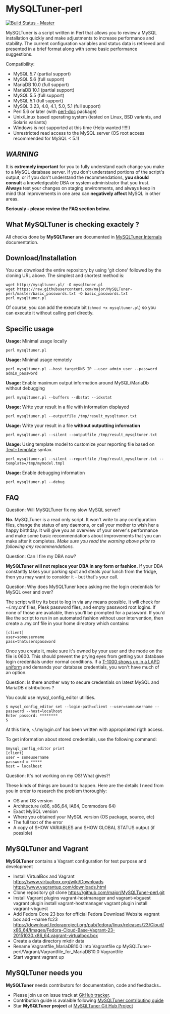 MySQLTuner-perl
====
[![Build Status - Master](https://travis-ci.org/major/MySQLTuner-perl.svg?branch=master)](https://travis-ci.org/major/MySQLTuner-perl)

MySQLTuner is a script written in Perl that allows you to review a MySQL installation quickly and make adjustments to increase performance and stability.  The current configuration variables and status data is retrieved and presented in a brief format along with some basic performance suggestions.

Compatibility:

* MySQL 5.7 (partial support)
* MySQL 5.6 (full support)
* MariaDB 10.0 (full support)
* MariaDB 10.1 (partial support)
* MySQL 5.5 (full support)
* MySQL 5.1 (full support)
* MySQL 3.23, 4.0, 4.1, 5.0, 5.1 (full support)
* Perl 5.6 or later (with [perl-doc](http://search.cpan.org/~dapm/perl-5.14.4/pod/perldoc.pod) package)
* Unix/Linux based operating system (tested on Linux, BSD variants, and Solaris variants)
* Windows is not supported at this time (Help wanted !!!!!)
* Unrestricted read access to the MySQL server (OS root access recommended for MySQL < 5.1)

***WARNING***
--
It is **extremely important** for you to fully understand each change 
you make to a MySQL database server.  If you don't understand portions 
of the script's output, or if you don't understand the recommendations, 
**you should consult** a knowledgeable DBA or system administrator 
that you trust.  **Always** test your changes on staging environments, and 
always keep in mind that improvements in one area can **negatively affect** 
MySQL in other areas.

**Seriously - please review the FAQ section below.**

What MySQLTuner is checking exactely ? 
--
All checks done by **MySQLTuner** are documented in [MySQLTuner Internals](https://github.com/major/MySQLTuner-perl/blob/master/INTERNALS.md) documentation.

Download/Installation
--

You can download the entire repository by using 'git clone' followed by the cloning URL above. The simplest and shortest method is:

	wget http://mysqltuner.pl/ -O mysqltuner.pl
	wget https://raw.githubusercontent.com/major/MySQLTuner-perl/master/basic_passwords.txt -O basic_passwords.txt
	perl mysqltuner.pl
	
Of course, you can add the execute bit (`chmod +x mysqltuner.pl`) so you can execute it without calling perl directly.

Specific usage
--

__Usage:__ Minimal usage locally

	perl mysqltuner.pl 

__Usage:__ Minimal usage remotely

	perl mysqltuner.pl --host targetDNS_IP --user admin_user --password admin_password

__Usage:__ Enable maximum output information around MySQL/MariaDb without debugging 

	perl mysqltuner.pl --buffers --dbstat --idxstat

__Usage:__ Write your result in a file with information displayed  

	perl mysqltuner.pl --outputfile /tmp/result_mysqltuner.txt

__Usage:__ Write your result in a file **without outputting information** 

	perl mysqltuner.pl --silent --outputfile /tmp/result_mysqltuner.txt

__Usage:__ Using template model to customize your reporting file based on [Text::Template](https://metacpan.org/pod/Text::Template) syntax.

 	perl mysqltuner.pl --silent --reportfile /tmp/result_mysqltuner.txt --template=/tmp/mymodel.tmpl

__Usage:__ Enable debugging information 

	perl mysqltuner.pl --debug

FAQ
--

Question: Will MySQLTuner fix my slow MySQL server?

**No.**  MySQLTuner is a read only script.  It won't write to any configuration files, change the status of any daemons, or call your mother to wish her a happy birthday.  It will give you an overview of your server's performance and make some basic recommendations about improvements that you can make after it completes.  *Make sure you read the warning above prior to following any recommendations.*

Question: Can I fire my DBA now?

**MySQLTuner will not replace your DBA in any form or fashion.**  If your DBA constantly takes your parking spot and steals your lunch from the fridge, then you may want to consider it - but that's your call.

Question: Why does MySQLTuner keep asking me the login credentials for MySQL over and over?

The script will try its best to log in via any means possible.  It will check for ~/.my.cnf files, Plesk password files, and empty password root logins.  If none of those are available, then you'll be prompted for a password.  If you'd like the script to run in an automated fashion without user intervention, then create a .my.cnf file in your home directory which contains:

	[client]
	user=someusername
	pass=thatuserspassword
	
Once you create it, make sure it's owned by your user and the mode on the file is 0600.  This should prevent the prying eyes from getting your database login credentials under normal conditions.  If a [T-1000 shows up in a LAPD uniform](https://en.wikipedia.org/wiki/T-1000) and demands your database credentials, you won't have much of an option.

Question: Is there another way to secure credentials on latest MySQL and MariaDB distributions ?

You could use mysql_config_editor utilities.

	$ mysql_config_editor set --login-path=client --user=someusername --password --host=localhost
	Enter passord: ********
	$

At this time, ~/.mylogin.cnf has been written with appropriated rigth access.

To get information about stored credentials, use the following command:

	$mysql_config_editor print
	[client]
	user = someusername
	password = *****
	host = localhost

Question: It's not working on my OS! What gives?!

These kinds of things are bound to happen.  Here are the details I need from you in order to research the problem thoroughly:

* OS and OS version
* Architecture (x86, x86_64, IA64, Commodore 64)
* Exact MySQL version
* Where you obtained your MySQL version (OS package, source, etc)
* The full text of the error
* A copy of SHOW VARIABLES and SHOW GLOBAL STATUS output (if possible)

MySQLTuner and Vagrant
--
**MySQLTuner** contains a Vagrant configuration for test purpose and development
* Install VirtualBox and Vagrant
	https://www.virtualbox.org/wiki/Downloads
	https://www.vagrantup.com/downloads.html
* Clone repository
 	git clone https://github.com/major/MySQLTuner-perl.git
* Install Vagrant plugins vagrant-hostmanager and  vagrant-vbguest
	vagrant plugin install vagrant-hostmanager
	vagrant plugin install vagrant-vbguest
* Add Fedora Core 23 box for official Fedora Download Website
	vagrant box add --name fc23 https://download.fedoraproject.org/pub/fedora/linux/releases/23/Cloud/x86_64/Images/Fedora-Cloud-Base-Vagrant-23-20151030.x86_64.vagrant-virtualbox.box
* Create a data directory
	mkdir data
* Rename Vagrantfile_MariaDB10.0 into Vagrantfile
	cp MySQLTuner-perl/Vagrant/Vagrantfile_for_MariaDB10.0 Vagrantfile
* Start vagrant
	vagrant up

MySQLTuner needs you
--
**MySQLTuner** needs contributors for documentation, code and feedbacks..

* Please join us on issue track at [GitHub tracker](https://github.com/major/MySQLTuner-perl/issues)</a>.
* Contribution guide is avalaible following [MySQLTuner contributing guide](https://github.com/major/MySQLTuner-perl/blob/master/CONTRIBUTING.md)
* Star **MySQLTuner project** at [MySQLTuner Git Hub Project](https://github.com/major/MySQLTuner-perl)
          
